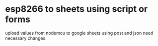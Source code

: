 # esp8266 to sheets using script or forms
upload values from nodemcu to google sheets using post and json need necessary changes.

